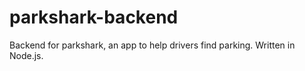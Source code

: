 # parkshark-backend

Backend for parkshark, an app to help drivers find parking. Written in Node.js.
